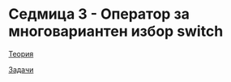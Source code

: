 # Седмица 3 - Оператор за многовариантен избор switch

[Теория](https://github.com/AleksandrinaKovachka/Introduction-to-programming/tree/main/Week03/Theory)

[Задачи](https://github.com/AleksandrinaKovachka/Introduction-to-programming/tree/main/Week03/Tasks)
